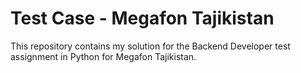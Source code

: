 # Test Case - Megafon Tajikistan
This repository contains my solution for the Backend Developer test assignment in Python for Megafon Tajikistan.
